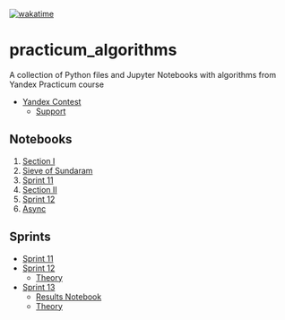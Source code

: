 [![wakatime](https://wakatime.com/badge/user/54ad05ce-f39b-4fa3-9f2a-6fe4b1c53ba4/project/ec9f6d8c-35d0-4c46-b3d9-175786f1886e.svg)](https://wakatime.com/badge/user/54ad05ce-f39b-4fa3-9f2a-6fe4b1c53ba4/project/ec9f6d8c-35d0-4c46-b3d9-175786f1886e)

# practicum_algorithms

A collection of Python files and Jupyter Notebooks with algorithms from Yandex Practicum course

-   [Yandex Contest](https://contest.yandex.ru/)
    -   [Support](https://yandex.ru/support/contest/index.html)


## Notebooks

1. [Section I](01-sectionI.ipynb)
2. [Sieve of Sundaram](02-еratosthenes.ipynb)
3. [Sprint 11](03-sprint_11.ipynb)
4. [Section II](04-sectionII.ipynb)
5. [Sprint 12](05-sprint_12.ipynb)
6. [Async](06-async.ipynb)

## Sprints 
- [Sprint 11](sp11/)
- [Sprint 12](sp12/)
  - [Theory](sp12/theory/)
- [Sprint 13](sp13/)
  - [Results Notebook](sp13/results.ipynb)
  - [Theory](sp13/theory/)